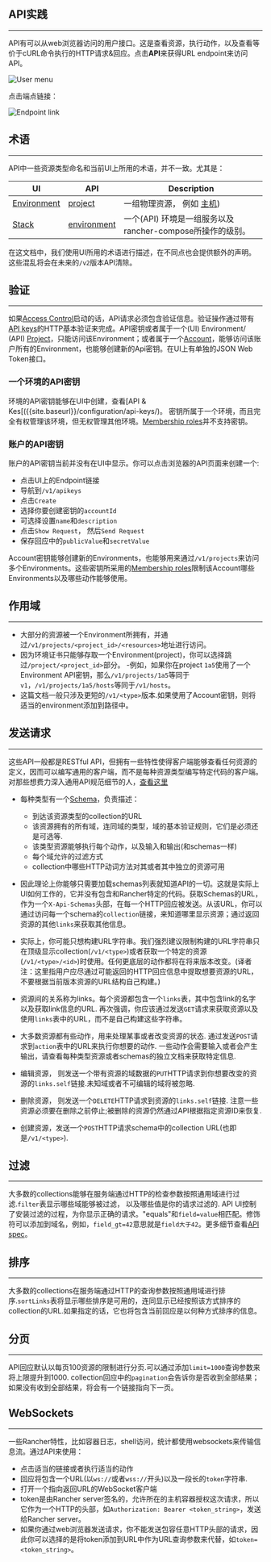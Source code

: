 ## API实践
---

API有可以从web浏览器访问的用户接口。这是查看资源，执行动作，以及查看等价于cURL命令执行的HTTP请求&回应。点击**API**来获得URL endpoint来访问API。

![User menu]({{site.baseurl}}/api/img/apikeys.png)

点击端点链接：

![Endpoint link]({{site.baseurl}}/api/img/api_endpoint.png)

## 术语
---

API中一些资源类型命名和当前UI上所用的术语，并不一致。尤其是：

| UI | API | Description |
|----|-----|-------------|
| [Environment]({{site.baseurl}}/configuration/environments/) | [project]({{site.baseurl}}/api/api-resources/project) | 一组物理资源， 例如 [主机]({{site.baseurl}}/api/api-resources/host)) |
| [Stack]({{site.baseurl}}/rancher-ui/applications/stacks/) | [environment]({{site.baseurl}}/api/api-resources/environment) | 一个(API) 环境是一组服务以及rancher-compose所操作的级别。 |

在这文档中，我们使用UI所用的术语进行描述，在不同点也会提供额外的声明。这些混乱将会在未来的`/v2`版本API清除。

## 验证
---

如果[Access Control]({{site.baseurl}}/configuration/access-control/)启动的话，API请求必须包含验证信息。验证操作通过带有[API keys]({{site.baseurl}}/api/api-resources/apikey)的HTTP基本验证来完成。API密钥或者属于一个(UI) Environment/ (API) [Project]({{site.baseurl}}/api/api-resources/project})，只能访问该Environment；或者属于一个[Account]({{site.baseurl}}/api/api-resource/account)，能够访问该账户所有的Environment，也能够创建新的Api密钥。在UI上有单独的JSON Web Token接口。

### 一个环境的API密钥


环境的API密钥能够在UI中创建，查看[API & Kes[({{site.baseurl}}/configuration/api-keys/)。 密钥所属于一个环境，而且完全有权管理该环境，但无权管理其他环境。[Membership roles]({{site.baseurl}}/configuration/environments/#membership-roles)并不支持密钥。

### 账户的API密钥

账户的API密钥当前并没有在UI中显示。你可以点击浏览器的API页面来创建一个:

  - 点击UI上的Endpoint链接
  - 导航到`/v1/apikeys`
  - 点击`Create`
  - 选择你要创建密钥的`accountId`
  - 可选择设置`name`和`description`
  - 点击`Show Request`， 然后`Send Request`
  - 保存回应中的`publicValue`和`secretValue`

Account密钥能够创建新的Environments，也能够用来通过`/v1/projects`来访问多个Environments。这些密钥所采用的[Membership roles]({{site.baseurl}}/configuration/environments/$membership-roles)限制该Account哪些Environments以及哪些动作能够使用。

## 作用域
---

- 大部分的资源被一个Environment所拥有，并通过`/v1/projects/<project_id>/<resources>`地址进行访问。
- 因为环境证书只能够存取一个Environment(project)，你可以选择跳过`/project/<project_id>`部分。
-例如，如果你在project `1a5`使用了一个Environment API密钥，那么`/v1/projects/1a5`等同于`v1`，`/v1/projects/1a5/hosts`等同于`/v1/hosts`。
- 这篇文档一般只涉及更短的`/v1/<type>`版本.如果使用了Account密钥，则将适当的environment添加到路径中。

## 发送请求
---

这些API一般都是RESTful API，但拥有一些特性使得客户端能够查看任何资源的定义，因而可以编写通用的客户端，而不是每种资源类型编写特定代码的客户端。对那些想费力深入通用API规范细节的人，[查看这里](https://github.com/rancher/api-spec/blob/master/specification.md)

- 每种类型有一个[Schema]({{site.baseurl}}/api/api/resources/schema/)，负责描述：
  - 到达该资源类型的collection的URL
  - 该资源拥有的所有域，连同域的类型，域的基本验证规则，它们是必须还是可选等.
  - 该类型资源能够执行每个动作，以及输入和输出(和schemas一样)
  - 每个域允许的过滤方式
  - collection中哪些HTTP动词方法对其或者其中独立的资源可用

- 因此理论上你能够只需要加载schemas列表就知道API的一切。这就是实际上UI如何工作的，它并没有包含和Rancher特定的代码。获取Schemas的URL，作为一个`X-Api-Schemas`头部，在每一个HTTP回应被发送。从该URL，你可以通过访问每一个schema的`collection`链接，来知道哪里显示资源；通过返回资源的其他`links`来获取其他信息。

- 实际上，你可能只想构建URL字符串。我们强烈建议限制构建的URL字符串只在顶级显示collection(`/v1/<type>`)或者获取一个特定的资源(`/v1/<type>/<id>`)时使用。任何更底层的动作都将在将来版本改变。(译者注：这里指用户应尽通过可能返回的HTTP回应信息中提取想要资源的URL，不要根据当前版本资源的URL结构自己构建。)

- 资源间的关系称为links。每个资源都包含一个`links`表，其中包含link的名字以及获取link信息的URL. 再次强调，你应该通过发送`GET`请求来获取资源以及使用`links`表中的URL，而不是自己构建这些字符串。

- 大多数资源都有些动作，用来处理某事或者改变资源的状态. 通过发送`POST`请求到`action`表中的URL来执行你想要的动作. 一些动作会需要输入或者会产生输出，请查看每种类型资源或者schemas的独立文档来获取特定信息.

- 编辑资源， 则发送一个带有资源的域数据的`PUT`HTTP请求到你想要改变的资源的`links.self`链接.未知域或者不可编辑的域将被忽略.

- 删除资源， 则发送一个`DELETE`HTTP请求到资源的`links.self`链接. 注意一些资源必须要在删除之前停止;被删除的资源仍然通过API根据指定资源ID来恢复.

- 创建资源，发送一个`POST`HTTP请求schema中的collection URL(也即是`/v1/<type>`).

## 过滤
---

大多数的collections能够在服务端通过HTTP的检查参数按照通用域进行过滤.`filter`表显示哪些域能够被过滤， 以及哪些值是你的请求过滤的. API UI控制了安装过滤的过程，为你显示正确的请求。"equals"和`field=value`相匹配。修饰符可以添加到域名，例如，`field_gt=42`意思就是`field大于42`。更多细节查看[API spec](https://github.com/rancher/api-spec/blob/master/specification.md#filtering)。

## 排序
---

大多数的collections在服务端通过HTTP的查询参数按照通用域进行排序.`sortLinks`表将显示哪些排序是可用的，连同显示已经按照该方式排序的collection的URL.如果指定的话，它也将包含当前回应是以何种方式排序的信息。

## 分页
---

API回应默认以每页100资源的限制进行分页.可以通过添加`limit=1000`查询参数来将上限提升到1000. collection回应中的`pagination`会告诉你是否收到全部结果；如果没有收到全部结果，将会有一个链接指向下一页。

## WebSockets
---

一些Rancher特性，比如容器日志，shell访问，统计都使用websockets来传输信息流。通过API来使用：

  - 点击适当的链接或者执行适当的动作
  - 回应将包含一个URL(以`ws://`或者`wss://`开头)以及一段长的`token`字符串.
  - 打开一个指向返回URL的WebSocket客户端
  - token是由Rancher server签名的，允许所在的主机容器授权这次请求，所以它作为一个HTTP的头部，如`Authorization: Bearer <token_string>`，发送给Rancher server。
  - 如果你通过web浏览器发送请求，你不能发送包容任意HTTP头部的请求，因此你可以选择的是将token添加到URL中作为URL查询参数来代替，如`token=<token_string>`。

